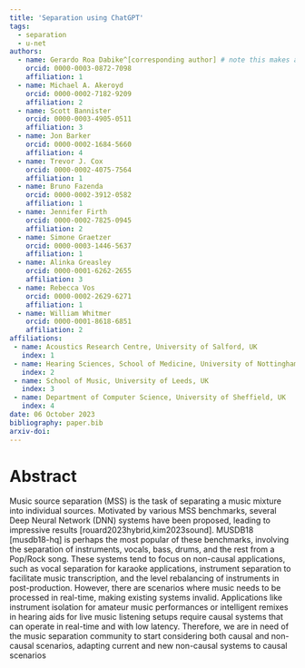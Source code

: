 ```yaml
---
title: 'Separation using ChatGPT'
tags:
  - separation
  - u-net
authors:
  - name: Gerardo Roa Dabike^[corresponding author] # note this makes a footnote saying 'co-first author'
    orcid: 0000-0003-0872-7098
    affiliation: 1
  - name: Michael A. Akeroyd 
    orcid: 0000-0002-7182-9209
    affiliation: 2
  - name: Scott Bannister
    orcid: 0000-0003-4905-0511
    affiliation: 3
  - name: Jon Barker
    orcid: 0000-0002-1684-5660
    affiliation: 4
  - name: Trevor J. Cox
    orcid: 0000-0002-4075-7564
    affiliation: 1
  - name: Bruno Fazenda
    orcid: 0000-0002-3912-0582
    affiliation: 1
  - name: Jennifer Firth
    orcid: 0000-0002-7825-0945
    affiliation: 2
  - name: Simone Graetzer
    orcid: 0000-0003-1446-5637
    affiliation: 1
  - name: Alinka Greasley
    orcid: 0000-0001-6262-2655
    affiliation: 3
  - name: Rebecca Vos
    orcid: 0000-0002-2629-6271
    affiliation: 1
  - name: William Whitmer
    orcid: 0000-0001-8618-6851
    affiliation: 2
affiliations:
 - name: Acoustics Research Centre, University of Salford, UK
   index: 1
 - name: Hearing Sciences, School of Medicine, University of Nottingham, UK
   index: 2
 - name: School of Music, University of Leeds, UK
   index: 3
 - name: Department of Computer Science, University of Sheffield, UK
   index: 4
date: 06 October 2023
bibliography: paper.bib
arxiv-doi: 
---
```


# Abstract

Music source separation (MSS) is the task of separating a music mixture into individual sources. 
Motivated by various MSS benchmarks, several Deep Neural Network (DNN) systems have been proposed, leading to impressive results [rouard2023hybrid,kim2023sound]. 
MUSDB18 [musdb18-hq] is perhaps the most popular of these benchmarks, involving the separation of instruments, vocals, bass, drums, and the rest from a Pop/Rock song. 
These systems tend to focus on non-causal applications, such as vocal separation for karaoke applications, 
instrument separation to facilitate music transcription, and the level rebalancing of instruments in post-production. 
However, there are scenarios where music needs to be processed in real-time, making existing systems invalid. 
Applications like instrument isolation for amateur music performances or 
intelligent remixes in hearing aids for live music listening setups require causal systems that can operate in real-time and with low latency.
Therefore, we are in need of the music separation community to start considering both causal and non-causal scenarios, adapting current and new non-causal systems to causal scenarios
















